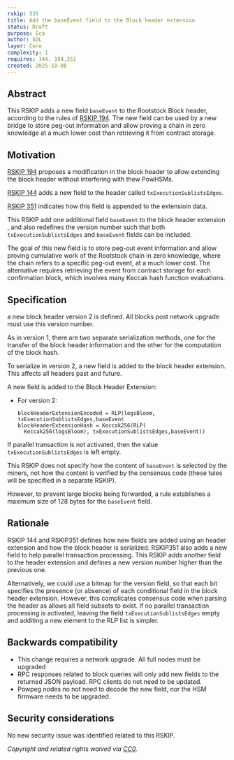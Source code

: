 ```yaml
---
rskip: 535
title: Add the baseEvent field to the Block header extension
status: Draft
purpose: Sca
author: SDL
layer: Core
complexity: 1
requires: 144, 194,351
created: 2025-10-08
---
```


## Abstract

This RSKIP adds a new field `baseEvent`  to the Rootstock Block header, according to the rules of [RSKIP 194](./RSKIP194). The new field can be used by a new bridge to store peg-out information and allow proving a chain in zero knowledge at a much lower cost than retrieving it from contract storage. 

## Motivation

[RSKIP 194](./RSKIP194) proposes a modification in the block header to allow extending the block header without interfering with thew PowHSMs.

[RSKIP 144](./RSKIP144) adds a new field to the header called `txExecutionSublistsEdges`. 

[RSKIP 351](./RSKIP351) indicates how this field is appended to the extensioin data.

This RSKIP add one additional field `baseEvent` to the block header extension , and also redefines the version number such that both `txExecutionSublistsEdges` and `baseEvent` fields can be included.

The goal of this new field is to store peg-out event information and allow proving cumulative work of the Rootstock chain in zero knowledge, where the chain refers to a specific peg-out event, at a much lower cost. The alternative requires retrieving the event from contract storage for each confirmation block, which involves many Keccak hash function evaluations. 



## Specification

a new block header version 2 is defined. All blocks post network upgrade must use this version number.


As in version 1, there are two separate serialization methods, one for the transfer of the block header information and the other for the computation of the block hash.

To serialize in version 2, a new field is added to the block header extension. This affects all headers past and future.

A new field is added to the  Block Header Extension:

- For version 2:
  ```
  blockHeaderExtensionEncoded = RLP(logsBloom, txExecutionSublistsEdges,baseEvent
  blockHeaderExtensionHash = Keccak256(RLP(
    Keccak256(logsBloom), txExecutionSublistsEdges,baseEvent))
  ```

If parallel transaction is not activated, then the value `txExecutionSublistsEdges` is left empty.

This RSKIP does not specify how the content of `baseEvent` is selected by the miners, not how the content is verified by the consensus code (these tules will be specified in a separate RSKIP).

However, to prevent large blocks being forwarded, a rule establishes a maximum size of 128 bytes for the `baseEvent` field.

## Rationale

RSKIP 144 and RSKIP351 defines how new fields are added using an header extension and how the block header is serialized. RSKIP351 also adds a new field to help parallel transaction processing. This RSKIP adds another field to the header extension and defines a new version number higher than the previous one.
 
Alternatively, we could use a bitmap for the version field, so that each bit specifies the presence (or absence) of each conditional field in the block header extension. However, this complicates consensus code when parsing the header as allows all field subsets to exist. If no parallel transaction processing is activated, leaving the field `txExecutionSublistsEdges` empty and additing a new element to the RLP list is simpler.


## Backwards compatibility

- This change requires a network upgrade. All full nodes must be upgraded
- RPC responses related to block queries will only add new fields to the returned JSON payload. RPC clients do not need to be updated.
- Powpeg nodes no not need to decode the new field, nor the HSM firmware needs to be upgraded.

## Security considerations

No new security issue was identified related to this RSKIP.

_Copyright and related rights waived via [CC0](https://creativecommons.org/publicdomain/zero/1.0/)._
